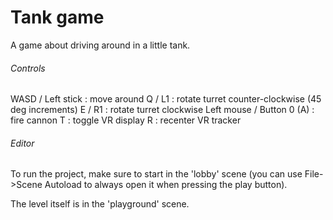 Tank game
======

A game about driving around in a little tank.

###### Controls

WASD / Left stick 			: move around
Q / L1 						: rotate turret counter-clockwise (45 deg increments)
E / R1 						: rotate turret clockwise
Left mouse / Button 0 (A) 	: fire cannon
T 							: toggle VR display
R 							: recenter VR tracker

###### Editor

To run the project, make sure to start in the 'lobby' scene (you can use File->Scene Autoload to always open it when pressing the play button).

The level itself is in the 'playground' scene.